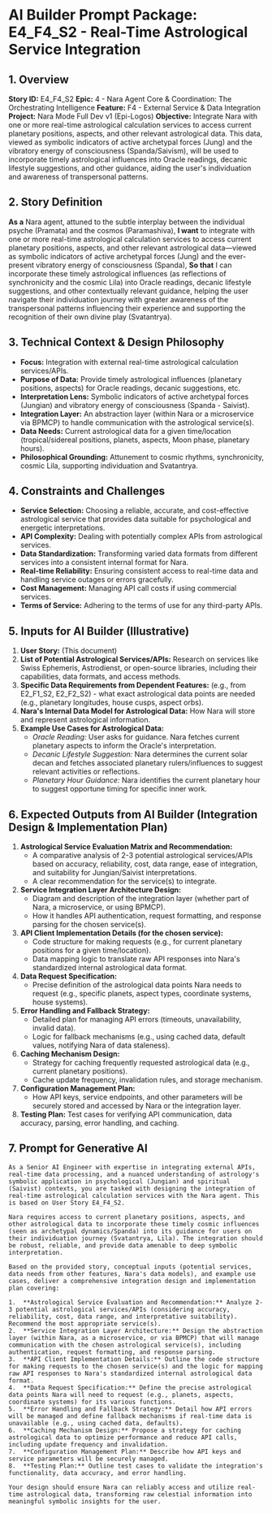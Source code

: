 # AI Builder Prompt Package: E4_F4_S2 - Real-Time Astrological Service Integration

## 1. Overview

**Story ID:** E4_F4_S2
**Epic:** 4 - Nara Agent Core & Coordination: The Orchestrating Intelligence
**Feature:** F4 - External Service & Data Integration
**Project:** Nara Mode Full Dev v1 (Epi-Logos)
**Objective:** Integrate Nara with one or more real-time astrological calculation services to access current planetary positions, aspects, and other relevant astrological data. This data, viewed as symbolic indicators of active archetypal forces (Jung) and the vibratory energy of consciousness (Spanda/Saivism), will be used to incorporate timely astrological influences into Oracle readings, decanic lifestyle suggestions, and other guidance, aiding the user's individuation and awareness of transpersonal patterns.

## 2. Story Definition

**As a** Nara agent, attuned to the subtle interplay between the individual psyche (Pramata) and the cosmos (Paramashiva),
**I want** to integrate with one or more real-time astrological calculation services to access current planetary positions, aspects, and other relevant astrological data—viewed as symbolic indicators of active archetypal forces (Jung) and the ever-present vibratory energy of consciousness (Spanda),
**So that** I can incorporate these timely astrological influences (as reflections of synchronicity and the cosmic Lila) into Oracle readings, decanic lifestyle suggestions, and other contextually relevant guidance, helping the user navigate their individuation journey with greater awareness of the transpersonal patterns influencing their experience and supporting the recognition of their own divine play (Svatantrya).

## 3. Technical Context & Design Philosophy

*   **Focus:** Integration with external real-time astrological calculation services/APIs.
*   **Purpose of Data:** Provide timely astrological influences (planetary positions, aspects) for Oracle readings, decanic suggestions, etc.
*   **Interpretation Lens:** Symbolic indicators of active archetypal forces (Jungian) and vibratory energy of consciousness (Spanda - Saivist).
*   **Integration Layer:** An abstraction layer (within Nara or a microservice via BPMCP) to handle communication with the astrological service(s).
*   **Data Needs:** Current astrological data for a given time/location (tropical/sidereal positions, planets, aspects, Moon phase, planetary hours).
*   **Philosophical Grounding:** Attunement to cosmic rhythms, synchronicity, cosmic Lila, supporting individuation and Svatantrya.

## 4. Constraints and Challenges

*   **Service Selection:** Choosing a reliable, accurate, and cost-effective astrological service that provides data suitable for psychological and energetic interpretations.
*   **API Complexity:** Dealing with potentially complex APIs from astrological services.
*   **Data Standardization:** Transforming varied data formats from different services into a consistent internal format for Nara.
*   **Real-time Reliability:** Ensuring consistent access to real-time data and handling service outages or errors gracefully.
*   **Cost Management:** Managing API call costs if using commercial services.
*   **Terms of Service:** Adhering to the terms of use for any third-party APIs.

## 5. Inputs for AI Builder (Illustrative)

1.  **User Story:** (This document)
2.  **List of Potential Astrological Services/APIs:** Research on services like Swiss Ephemeris, Astrodienst, or open-source libraries, including their capabilities, data formats, and access methods.
3.  **Specific Data Requirements from Dependent Features:** (e.g., from E2_F1_S2, E2_F2_S2) - what exact astrological data points are needed (e.g., planetary longitudes, house cusps, aspect orbs).
4.  **Nara's Internal Data Model for Astrological Data:** How Nara will store and represent astrological information.
5.  **Example Use Cases for Astrological Data:**
    *   *Oracle Reading:* User asks for guidance. Nara fetches current planetary aspects to inform the Oracle's interpretation.
    *   *Decanic Lifestyle Suggestion:* Nara determines the current solar decan and fetches associated planetary rulers/influences to suggest relevant activities or reflections.
    *   *Planetary Hour Guidance:* Nara identifies the current planetary hour to suggest opportune timing for specific inner work.

## 6. Expected Outputs from AI Builder (Integration Design & Implementation Plan)

1.  **Astrological Service Evaluation Matrix and Recommendation:**
    *   A comparative analysis of 2-3 potential astrological services/APIs based on accuracy, reliability, cost, data range, ease of integration, and suitability for Jungian/Saivist interpretations.
    *   A clear recommendation for the service(s) to integrate.
2.  **Service Integration Layer Architecture Design:**
    *   Diagram and description of the integration layer (whether part of Nara, a microservice, or using BPMCP).
    *   How it handles API authentication, request formatting, and response parsing for the chosen service(s).
3.  **API Client Implementation Details (for the chosen service):**
    *   Code structure for making requests (e.g., for current planetary positions for a given time/location).
    *   Data mapping logic to translate raw API responses into Nara's standardized internal astrological data format.
4.  **Data Request Specification:**
    *   Precise definition of the astrological data points Nara needs to request (e.g., specific planets, aspect types, coordinate systems, house systems).
5.  **Error Handling and Fallback Strategy:**
    *   Detailed plan for managing API errors (timeouts, unavailability, invalid data).
    *   Logic for fallback mechanisms (e.g., using cached data, default values, notifying Nara of data staleness).
6.  **Caching Mechanism Design:**
    *   Strategy for caching frequently requested astrological data (e.g., current planetary positions).
    *   Cache update frequency, invalidation rules, and storage mechanism.
7.  **Configuration Management Plan:**
    *   How API keys, service endpoints, and other parameters will be securely stored and accessed by Nara or the integration layer.
8.  **Testing Plan:** Test cases for verifying API communication, data accuracy, parsing, error handling, and caching.

## 7. Prompt for Generative AI

```
As a Senior AI Engineer with expertise in integrating external APIs, real-time data processing, and a nuanced understanding of astrology's symbolic application in psychological (Jungian) and spiritual (Saivist) contexts, you are tasked with designing the integration of real-time astrological calculation services with the Nara agent. This is based on User Story E4_F4_S2.

Nara requires access to current planetary positions, aspects, and other astrological data to incorporate these timely cosmic influences (seen as archetypal dynamics/Spanda) into its guidance for users on their individuation journey (Svatantrya, Lila). The integration should be robust, reliable, and provide data amenable to deep symbolic interpretation.

Based on the provided story, conceptual inputs (potential services, data needs from other features, Nara's data models), and example use cases, deliver a comprehensive integration design and implementation plan covering:

1.  **Astrological Service Evaluation and Recommendation:** Analyze 2-3 potential astrological services/APIs (considering accuracy, reliability, cost, data range, and interpretative suitability). Recommend the most appropriate service(s).
2.  **Service Integration Layer Architecture:** Design the abstraction layer (within Nara, as a microservice, or via BPMCP) that will manage communication with the chosen astrological service(s), including authentication, request formatting, and response parsing.
3.  **API Client Implementation Details:** Outline the code structure for making requests to the chosen service(s) and the logic for mapping raw API responses to Nara's standardized internal astrological data format.
4.  **Data Request Specification:** Define the precise astrological data points Nara will need to request (e.g., planets, aspects, coordinate systems) for its various functions.
5.  **Error Handling and Fallback Strategy:** Detail how API errors will be managed and define fallback mechanisms if real-time data is unavailable (e.g., using cached data, defaults).
6.  **Caching Mechanism Design:** Propose a strategy for caching astrological data to optimize performance and reduce API calls, including update frequency and invalidation.
7.  **Configuration Management Plan:** Describe how API keys and service parameters will be securely managed.
8.  **Testing Plan:** Outline test cases to validate the integration's functionality, data accuracy, and error handling.

Your design should ensure Nara can reliably access and utilize real-time astrological data, transforming raw celestial information into meaningful symbolic insights for the user.
```